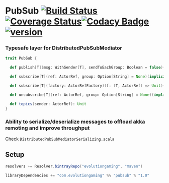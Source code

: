 # PubSub [![Build Status](https://travis-ci.org/evolution-gaming/pubsub.svg)](https://travis-ci.org/evolution-gaming/pubsub)[![Coverage Status](https://coveralls.io/repos/evolution-gaming/pubsub/badge.svg)](https://coveralls.io/r/evolution-gaming/pubsub)[![Codacy Badge](https://api.codacy.com/project/badge/Grade/5c1e3dc82255463f82583a3fa69fd56f)](https://www.codacy.com/app/evolution-gaming/pubsub?utm_source=github.com&amp;utm_medium=referral&amp;utm_content=evolution-gaming/pubsub&amp;utm_campaign=Badge_Grade)[![version](https://api.bintray.com/packages/evolutiongaming/maven/pubsub/images/download.svg)](https://bintray.com/evolutiongaming/maven/pubsub/_latestVersion)


### Typesafe layer for DistributedPubSubMediator

```scala
trait PubSub {

  def publish[T](msg: WithSender[T], sendToEachGroup: Boolean = false)(implicit topic: Topic[T]): Unit

  def subscribe[T](ref: ActorRef, group: Option[String] = None)(implicit topic: Topic[T]): Unit

  def subscribe[T](factory: ActorRefFactory)(f: (T, ActorRef) => Unit)(implicit topic: Topic[T]): Unit

  def unsubscribe[T](ref: ActorRef, group: Option[String] = None)(implicit topic: Topic[T]): Unit

  def topics(sender: ActorRef): Unit
}
```

### Ability to serialize/deserialize messages to offload akka remoting and improve throughput

Check `DistributedPubSubMediatorSerializing.scala`


## Setup

```scala
resolvers += Resolver.bintrayRepo("evolutiongaming", "maven")

libraryDependencies += "com.evolutiongaming" %% "pubsub" % "1.0"
```

